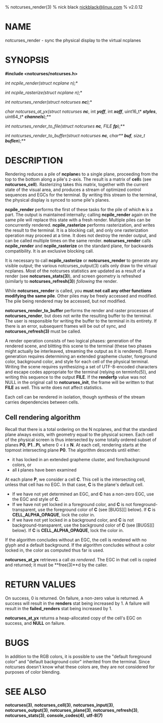 % notcurses_render(3)
% nick black <nickblack@linux.com>
% v2.0.12

# NAME

notcurses_render - sync the physical display to the virtual ncplanes

# SYNOPSIS

**#include <notcurses/notcurses.h>**

**int ncpile_render(struct ncplane* n);**

**int ncpile_rasterize(struct ncplane* n);**

**int notcurses_render(struct notcurses* ***nc***);**

**char* notcurses_at_yx(struct notcurses* ***nc***, int ***yoff***, int ***xoff***, uint16_t* ***styles***, uint64_t* ***channels***);**

**int notcurses_render_to_file(struct notcurses* ***nc***, FILE* ***fp***);**

**int notcurses_render_to_buffer(struct notcurses* ***nc***, char\*\* ***buf***, size_t* ***buflen***);**

# DESCRIPTION

Rendering reduces a pile of **ncplane**s to a single plane, proceeding from the
top to the bottom along a pile's z-axis. The result is a matrix of **cell**s
(see **notcurses_cell**). Rasterizing takes this matrix, together with the
current state of the visual area, and produces a stream of optimized control
sequences and EGCs for the terminal. By writing this stream to the terminal,
the physical display is synced to some pile's planes.

**ncpile_render** performs the first of these tasks for the pile of which **n**
is a part. The output is maintained internally; calling **ncpile_render** again
on the same pile will replace this state with a fresh render. Multiple piles
can be concurrently rendered. **ncpile_rasterize** performs rasterization, and
writes the result to the terminal. It is a blocking call, and only one
rasterization operation may proceed at a time. It does not destroy the
render output, and can be called multiple times on the same render.
**notcurses_render** calls **ncpile_render** and **ncpile_rasterize** on the
standard plane, for backwards compatibility. It is an exclusive blocking call.

It is necessary to call **ncpile_rasterize** or **notcurses_render** to
generate any visible output; the various notcurses_output(3) calls only draw to
the virtual ncplanes. Most of the notcurses statistics are updated as a result
of a render (see **notcurses_stats(3)**), and screen geometry is refreshed
(similarly to **notcurses_refresh(3)**) *following* the render.

While **notcurses_render** is called, you **must not call any other functions
modifying the same pile**. Other piles may be freely accessed and modified.
The pile being rendered may be accessed, but not modified.

**notcurses_render_to_buffer** performs the render and raster processes of
**notcurses_render**, but does not write the resulting buffer to the
terminal. The user is responsible for writing the buffer to the terminal in
its entirety. If there is an error, subsequent frames will be out of sync,
and **notcurses_refresh(3)** must be called.

A render operation consists of two logical phases: generation of the rendered
scene, and blitting this scene to the terminal (these two phases might actually
be interleaved, streaming the output as it is rendered). Frame generation
requires determining an extended grapheme cluster, foreground color, background
color, and style for each cell of the physical terminal. Writing the scene
requires synthesizing a set of UTF-8-encoded characters and escape codes
appropriate for the terminal (relying on terminfo(5)), and writing this
sequence to the output **FILE**. If the **renderfp** value was not NULL in the
original call to **notcurses_init**, the frame will be written to that **FILE**
as well. This write does not affect statistics.

Each cell can be rendered in isolation, though synthesis of the stream carries
dependencies between cells.

## Cell rendering algorithm

Recall that there is a total ordering on the N ncplanes, and that the standard
plane always exists, with geometry equal to the physical screen. Each cell of
the physical screen is thus intersected by some totally ordered subset of
planes **P0**, **P1**...**Pi**, where 0 < **i** ≤ **N**. At each cell, rendering starts at
the topmost intersecting plane **P0**. The algorithm descends until either:

* it has locked in an extended grapheme cluster, and fore/background colors, or
* all **i** planes have been examined

At each plane **P**, we consider a cell **C**. This cell is the intersecting cell,
unless that cell has no EGC. In that case, **C** is the plane's default cell.

* If we have not yet determined an EGC, and **C** has a non-zero EGC, use the EGC and style of **C**.
* If we have not yet locked in a foreground color, and **C** is not foreground-transparent, use the foreground color of **C** (see [BUGS][] below). If **C** is **CELL_ALPHA_OPAQUE**, lock the color in.
* If we have not yet locked in a background color, and **C** is not background-transparent, use the background color of **C** (see [BUGS][] below). If **C** is **CELL_ALPHA_OPAQUE**, lock the color in.

If the algorithm concludes without an EGC, the cell is rendered with no glyph
and a default background. If the algorithm concludes without a color locked in,
the color as computed thus far is used.

**notcurses_at_yx** retrieves a call *as rendered*. The EGC in that cell is
copied and returned; it must be **free(3)**d by the caller.

# RETURN VALUES

On success, 0 is returned. On failure, a non-zero value is returned. A success
will result in the **renders** stat being increased by 1. A failure will result
in the **failed_renders** stat being increased by 1.

**notcurses_at_yx** returns a heap-allocated copy of the cell's EGC on success,
and **NULL** on failure.

# BUGS

In addition to the RGB colors, it is possible to use the "default foreground color"
and "default background color" inherited from the terminal. Since
notcurses doesn't know what these colors are, they are not considered for
purposes of color blending.

# SEE ALSO

**notcurses(3)**,
**notcurses_cell(3)**,
**notcurses_input(3)**,
**notcurses_output(3)**,
**notcurses_plane(3)**,
**notcurses_refresh(3)**,
**notcurses_stats(3)**,
**console_codes(4)**,
**utf-8(7)**
